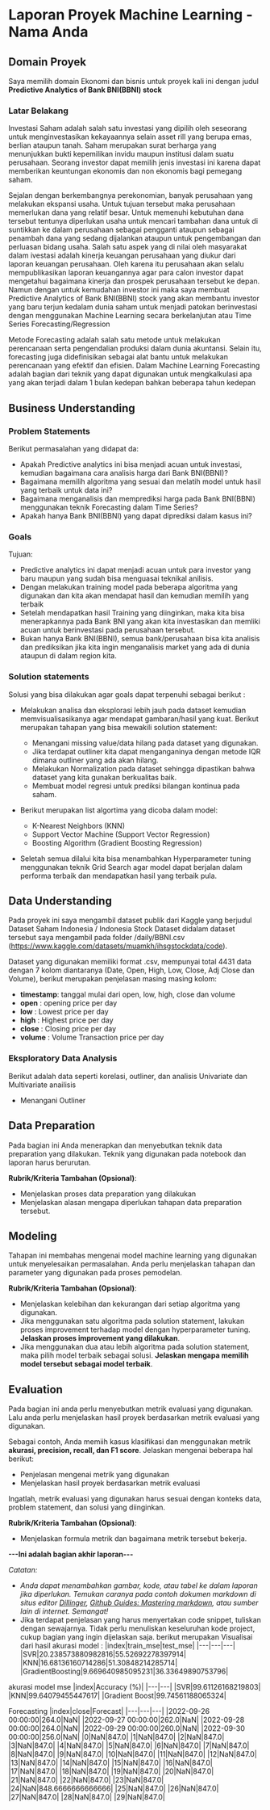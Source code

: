 # Laporan Proyek Machine Learning - Nama Anda

## Domain Proyek

Saya memilih domain Ekonomi dan bisnis untuk proyek kali ini dengan judul **Predictive Analytics of Bank BNI(BBNI) stock**

### Latar Belakang
Investasi Saham adalah salah satu investasi yang dipilih oleh
seseorang untuk menginvestasikan kekayaannya selain asset rill yang
berupa emas, berlian ataupun tanah. Saham merupakan surat berharga yang
menunjukkan bukti kepemilikan invidu maupun institusi dalam suatu
perusahaan. Seorang investor dapat memilih jenis investasi ini karena dapat
memberikan keuntungan ekonomis dan non ekonomis bagi pemegang
saham.

Sejalan dengan berkembangnya perekonomian, banyak perusahaan
yang melakukan ekspansi usaha. Untuk tujuan tersebut maka perusahaan
memerlukan dana yang relatif besar. Untuk memenuhi kebutuhan dana
tersebut tentunya diperlukan usaha untuk mencari tambahan dana untuk di
suntikkan ke dalam perusahaan sebagai pengganti ataupun sebagai
penambah dana yang sedang dijalankan ataupun untuk pengembangan dan
perluasan bidang usaha. Salah satu aspek yang di nilai oleh masyarakat
dalam ivestasi adalah kinerja keuangan perusahaan yang diukur dari laporan
keuangan perusahaan. Oleh karena itu perusahaan akan selalu
mempublikasikan laporan keuangannya agar para calon investor dapat
mengetahui bagaimana kinerja dan prospek perusahaan tersebut ke depan. Namun dengan untuk kemudahan investor ini maka saya membuat Predictive Analytics of Bank BNI(BBNI) stock yang akan membantu investor yang baru terjun kedalam dunia saham untuk menjadi patokan berinvestasi dengan menggunakan Machine Learning secara berkelanjutan atau Time Series Forecasting/Regression

Metode Forecasting adalah salah satu metode untuk melakukan perencanaan serta pengendalian produksi dalam dunia akuntansi. Selain itu, forecasting juga didefinisikan sebagai alat bantu untuk melakukan perencanaan yang efektif dan efisien. Dalam Machine Learning Forecasting adalah bagian dari teknik yang dapat digunakan untuk mengkalkulasi apa yang akan terjadi dalam 1 bulan kedepan bahkan beberapa tahun kedepan
## Business Understanding
### Problem Statements
Berikut permasalahan yang didapat da:
- Apakah Predictive analytics ini bisa menjadi acuan untuk investasi, kemudian bagaimana cara analisis harga dari Bank BNI(BBNI)?
- Bagaimana memilih algoritma yang sesuai dan melatih model untuk hasil yang terbaik untuk data ini?
- Bagaimana menganalisis dan memprediksi harga pada Bank BNI(BBNI) menggunakan teknik Forecasting dalam Time Series?
- Apakah hanya Bank BNI(BBNI) yang dapat diprediksi dalam kasus ini?

### Goals

Tujuan:
- Predictive analytics ini dapat menjadi acuan untuk para investor yang baru maupun yang sudah bisa menguasai teknikal anilisis.
- Dengan melakukan training model pada beberapa algoritma yang digunakan dan kita akan mendapat hasil dan kemudian memilih yang terbaik
- Setelah mendapatkan hasil Training yang diinginkan, maka kita bisa menerapkannya pada Bank BNI yang akan kita investasikan dan memliki acuan untuk berinvestasi pada perusahaan tersebut.
- Bukan hanya Bank BNI(BBNI), semua bank/perusahaan bisa kita analisis dan prediksikan jika kita ingin menganalisis market yang ada di dunia ataupun di dalam region kita.


### Solution statements
Solusi yang bisa dilakukan agar goals dapat terpenuhi sebagai berikut :
* Melakukan analisa dan eksplorasi lebih jauh pada dataset kemudian memvisualisasikanya agar mendapat gambaran/hasil yang kuat. Berikut merupakan tahapan yang bisa mewakili solution statement:
  - Menangani missing value/data hilang pada dataset yang digunakan.
  - Jika terdapat outliner kita dapat menganganinya dengan metode IQR dimana outliner yang ada akan hilang.
  - Melakukan Normalization pada dataset sehingga dipastikan bahwa dataset yang kita gunakan berkualitas baik.
  - Membuat model regresi untuk prediksi bilangan kontinua pada saham.

* Berikut merupakan list algortima yang dicoba dalam model:
  - K-Nearest Neighbors (KNN)
  - Support Vector Machine (Support Vector Regression)
  - Boosting Algorithm (Gradient Boosting Regression)

* Seletah semua dilalui kita bisa menambahkan Hyperparameter tuning menggunakan teknik Grid Search agar model dapat berjalan dalam performa terbaik dan mendapatkan hasil yang terbaik pula.

## Data Understanding
Pada proyek ini saya mengambil dataset publik dari Kaggle yang berjudul Dataset Saham Indonesia / Indonesia Stock Dataset didalam dataset tersebut saya mengambil pada folder /daily/BBNI.csv (https://www.kaggle.com/datasets/muamkh/ihsgstockdata/code).

Dataset yang digunakan memiliki format .csv, mempunyai total 4431 data dengan 7 kolom diantaranya (Date, Open, High, Low, Close, Adj Close dan Volume), berikut merupakan penjelasan masing masing kolom:
- **timestamp**: tanggal mulai dari open, low, high, close dan volume
- **open** : opening price per day
- **low** : Lowest price per day
- **high** : Highest price per day
- **close** : Closing price per day
- **volume** : Volume Transaction price per day

### Eksploratory Data Analysis
Berikut adalah data seperti korelasi, outliner, dan analisis Univariate dan Multivariate anailisis
- Menangani Outliner

## Data Preparation
Pada bagian ini Anda menerapkan dan menyebutkan teknik data preparation yang dilakukan. Teknik yang digunakan pada notebook dan laporan harus berurutan.

**Rubrik/Kriteria Tambahan (Opsional)**: 
- Menjelaskan proses data preparation yang dilakukan
- Menjelaskan alasan mengapa diperlukan tahapan data preparation tersebut.

## Modeling
Tahapan ini membahas mengenai model machine learning yang digunakan untuk menyelesaikan permasalahan. Anda perlu menjelaskan tahapan dan parameter yang digunakan pada proses pemodelan.

**Rubrik/Kriteria Tambahan (Opsional)**: 
- Menjelaskan kelebihan dan kekurangan dari setiap algoritma yang digunakan.
- Jika menggunakan satu algoritma pada solution statement, lakukan proses improvement terhadap model dengan hyperparameter tuning. **Jelaskan proses improvement yang dilakukan**.
- Jika menggunakan dua atau lebih algoritma pada solution statement, maka pilih model terbaik sebagai solusi. **Jelaskan mengapa memilih model tersebut sebagai model terbaik**.

## Evaluation
Pada bagian ini anda perlu menyebutkan metrik evaluasi yang digunakan. Lalu anda perlu menjelaskan hasil proyek berdasarkan metrik evaluasi yang digunakan.

Sebagai contoh, Anda memiih kasus klasifikasi dan menggunakan metrik **akurasi, precision, recall, dan F1 score**. Jelaskan mengenai beberapa hal berikut:
- Penjelasan mengenai metrik yang digunakan
- Menjelaskan hasil proyek berdasarkan metrik evaluasi

Ingatlah, metrik evaluasi yang digunakan harus sesuai dengan konteks data, problem statement, dan solusi yang diinginkan.

**Rubrik/Kriteria Tambahan (Opsional)**: 
- Menjelaskan formula metrik dan bagaimana metrik tersebut bekerja.

**---Ini adalah bagian akhir laporan---**

_Catatan:_
- _Anda dapat menambahkan gambar, kode, atau tabel ke dalam laporan jika diperlukan. Temukan caranya pada contoh dokumen markdown di situs editor [Dillinger](https://dillinger.io/), [Github Guides: Mastering markdown](https://guides.github.com/features/mastering-markdown/), atau sumber lain di internet. Semangat!_
- Jika terdapat penjelasan yang harus menyertakan code snippet, tuliskan dengan sewajarnya. Tidak perlu menuliskan keseluruhan kode project, cukup bagian yang ingin dijelaskan saja.
berikut merupakan Visualisai dari hasil akurasi model :
|index|train\_mse|test\_mse|
|---|---|---|
|SVR|20\.238573880982816|55\.52692278397914|
|KNN|16\.68136160714286|51\.30848214285714|
|GradientBoosting|9\.669640985095231|36\.33649890753796|

akurasi model mse
|index|Accuracy \(%\)|
|---|---|
|SVR|99\.61126168219803|
|KNN|99\.64079455447617|
|Gradient Boost|99\.74561188065324|

Forecasting
|index|close|Forecast|
|---|---|---|
|2022-09-26 00:00:00|264\.0|NaN|
|2022-09-27 00:00:00|262\.0|NaN|
|2022-09-28 00:00:00|264\.0|NaN|
|2022-09-29 00:00:00|260\.0|NaN|
|2022-09-30 00:00:00|256\.0|NaN|
|0|NaN|847\.0|
|1|NaN|847\.0|
|2|NaN|847\.0|
|3|NaN|847\.0|
|4|NaN|847\.0|
|5|NaN|847\.0|
|6|NaN|847\.0|
|7|NaN|847\.0|
|8|NaN|847\.0|
|9|NaN|847\.0|
|10|NaN|847\.0|
|11|NaN|847\.0|
|12|NaN|847\.0|
|13|NaN|847\.0|
|14|NaN|847\.0|
|15|NaN|847\.0|
|16|NaN|847\.0|
|17|NaN|847\.0|
|18|NaN|847\.0|
|19|NaN|847\.0|
|20|NaN|847\.0|
|21|NaN|847\.0|
|22|NaN|847\.0|
|23|NaN|847\.0|
|24|NaN|848\.6666666666666|
|25|NaN|847\.0|
|26|NaN|847\.0|
|27|NaN|847\.0|
|28|NaN|847\.0|
|29|NaN|847\.0|
